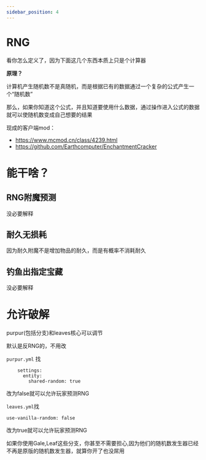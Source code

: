 ```yaml
---
sidebar_position: 4
---
```


# RNG

看你怎么定义了，因为下面这几个东西本质上只是个计算器

**原理？**

计算机产生随机数不是真随机，而是根据已有的数据通过一个复杂的公式产生一个“随机数”

那么，如果你知道这个公式，并且知道要使用什么数据，通过操作进入公式的数据就可以使随机数变成自己想要的结果

现成的客户端mod：

- https://www.mcmod.cn/class/4239.html
- https://github.com/Earthcomputer/EnchantmentCracker

# 能干啥？

## RNG附魔预测

没必要解释

## 耐久无损耗

因为耐久附魔不是增加物品的耐久，而是有概率不消耗耐久

## 钓鱼出指定宝藏

没必要解释

# 允许破解

purpur(包括分支)和leaves核心可以调节

默认是反RNG的，不用改

`purpur.yml` 找

```
    settings:
      entity:
        shared-random: true
```

改为false就可以允许玩家预测RNG

`leaves.yml`找

```
use-vanilla-random: false
```

改为true就可以允许玩家预测RNG

如果你使用Gale,Leaf这些分支，你甚至不需要担心,因为他们的随机数发生器已经不再是原版的随机数发生器，就算你开了也没屌用


